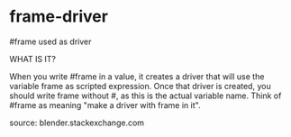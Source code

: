 # frame-driver
#frame used as driver

WHAT IS IT?

When you write #frame in a value, it creates a driver that will use the variable frame as scripted expression.
Once that driver is created, you should write frame without #, as this is the actual variable name.
Think of #frame as meaning "make a driver with frame in it".

source: blender.stackexchange.com

